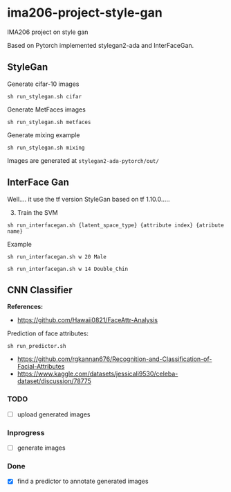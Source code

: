 # ima206-project-style-gan
IMA206 project on style gan

Based on Pytorch implemented stylegan2-ada and InterFaceGan.

## StyleGan

Generate cifar-10 images
```
sh run_stylegan.sh cifar
```

Generate MetFaces images
```
sh run_stylegan.sh metfaces
```

Generate mixing example
```
sh run_stylegan.sh mixing
```

Images are generated at ```stylegan2-ada-pytorch/out/```

## InterFace Gan

Well.... it use the tf version StyleGan based on tf 1.10.0.....


3. Train the SVM
```
sh run_interfacegan.sh {latent_space_type} {attribute index} {atribute name}
```

Example
```
sh run_interfacegan.sh w 20 Male
```
```
sh run_interfacegan.sh w 14 Double_Chin
```

## CNN Classifier
**References:**
- https://github.com/Hawaii0821/FaceAttr-Analysis

Prediction of face attributes:
```
sh run_predictor.sh
```

- https://github.com/rgkannan676/Recognition-and-Classification-of-Facial-Attributes
- https://www.kaggle.com/datasets/jessicali9530/celeba-dataset/discussion/78775


### TODO
- [ ] upload generated images

### Inprogress
- [ ] generate images

### Done
- [x] find a predictor to annotate generated images



